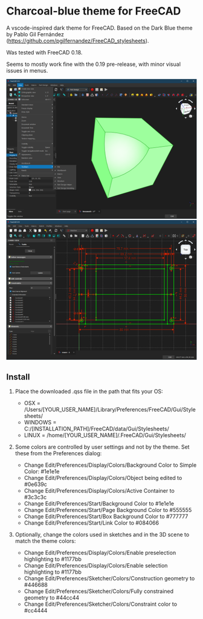 # Charcoal-blue theme for FreeCAD
A vscode-inspired dark theme for FreeCAD.  Based on the Dark Blue theme by
Pablo Gil Fernández (https://github.com/pgilfernandez/FreeCAD_stylesheets).

Was tested with FreeCAD 0.18.

Seems to mostly work fine with the 0.19 pre-release, with minor visual issues in menus.

<img src="./doc/images/screenshot-2.png" width="600">
<img src="./doc/images/screenshot-3.png" width="600">

## Install
1. Place the downloaded .qss file in the path that fits your OS:
    - OSX = /Users/[YOUR_USER_NAME]/Library/Preferences/FreeCAD/Gui/Stylesheets/
    - WINDOWS = C:/[INSTALLATION_PATH]/FreeCAD/data/Gui/Stylesheets/
    - LINUX = /home/[YOUR_USER_NAME]/.FreeCAD/Gui/Stylesheets/

2. Some colors are controlled by user settings and not by the theme. Set these
   from the Preferences dialog:

    - Change Edit/Preferences/Display/Colors/Background Color to Simple Color: #1e1e1e
    - Change Edit/Preferences/Display/Colors/Object being edited to #0e639c
    - Change Edit/Preferences/Display/Colors/Active Container to #3c3c3c
    - Change Edit/Preferences/Start/Background Color to #1e1e1e
    - Change Edit/Preferences/Start/Page Background Color to #555555
    - Change Edit/Preferences/Start/Box Background Color to #777777
    - Change Edit/Preferences/Start/Link Color to #084066

3. Optionally, change the colors used in sketches and in the 3D scene to
   match the theme colors:

   - Change Edit/Preferences/Display/Colors/Enable preselection highlighting to #1177bb
   - Change Edit/Preferences/Display/Colors/Enable selection highlighting to #1177bb
   - Change Edit/Preferences/Sketcher/Colors/Construction geometry to #446688
   - Change Edit/Preferences/Sketcher/Colors/Fully constrained geometry to #44cc44
   - Change Edit/Preferences/Sketcher/Colors/Constraint color to #cc4444